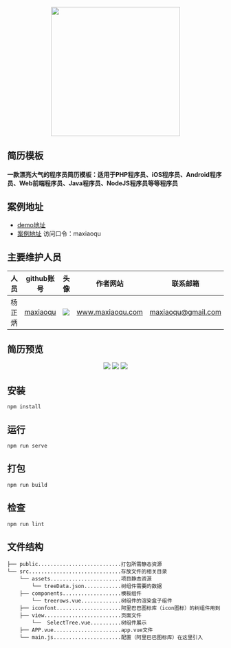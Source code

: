 <p align="center">
    <a href="http://www.maxiaoqu.com/">
        <img width="300" src="http://www.maxiaoqu.com/maxiaoqu.png">
    </a>
</p>

<h2>
    简历模板
    <h4>一款漂亮大气的程序员简历模板：适用于PHP程序员、iOS程序员、Android程序员、Web前端程序员、Java程序员、NodeJS程序员等等程序员</h4>
</h2>

## 案例地址
- [demo地址](https://github.com/maxiaoqu/vue-resumeSample)
- [案例地址](http://example.maxiaoqu.com/jianli/)   访问口令：maxiaoqu

## 主要维护人员
|人员|github账号|头像|作者网站|联系邮箱|
|---|---|---|---|---|
|杨正炳|[maxiaoqu](https://github.com/maxiaoqu) |  ![](https://avatars1.githubusercontent.com/u/25891598?s=60&v=4)|www.maxiaoqu.com|maxiaoqu@gmail.com

## 简历预览
<p align="center">
    <img src="https://github.com/maxiaoqu/vue-resumeSample/blob/master/image/demo1.png">
    <img src="https://github.com/maxiaoqu/vue-resumeSample/blob/master/image/demo2.png">
    <img src="https://github.com/maxiaoqu/vue-resumeSample/blob/master/image/demo3.png">
</p>

## 安装
```
npm install
```

## 运行
```
npm run serve
```

## 打包
```
npm run build
```

## 检查
```
npm run lint
```

## 文件结构
```shell
├── public...........................打包所需静态资源
└── src..............................存放文件的相关目录
    └── assets.......................项目静态资源
        └── treeData.json............树组件需要的数据
    ├── components...................模板组件
        └── treerows.vue.............树组件的渲染盒子组件
    ├── iconfont.....................阿里巴巴图标库（icon图标）的树组件用到
    ├── view.........................页面文件
        └──  SelectTree.vue..........树组件展示
    ├── APP.vue......................app.vue文件
    └── main.js......................配置（阿里巴巴图标库）在这里引入
```